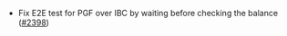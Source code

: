 - Fix E2E test for PGF over IBC by waiting before checking the balance
  ([\#2398](https://github.com/anoma/namada/issues/2398))